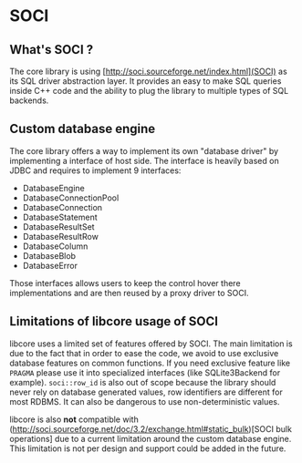 # SOCI
## What's SOCI ?
The core library is using [http://soci.sourceforge.net/index.html](SOCI) as its SQL driver abstraction layer. 
It provides an easy to make SQL queries inside C++ code and the ability to plug the library to multiple types of SQL 
backends.

## Custom database engine
The core library offers a way to implement its own "database driver" by implementing a interface of host side.
The interface is heavily based on JDBC and requires to implement 9 interfaces:
- DatabaseEngine
- DatabaseConnectionPool
- DatabaseConnection
- DatabaseStatement
- DatabaseResultSet
- DatabaseResultRow
- DatabaseColumn
- DatabaseBlob
- DatabaseError

Those interfaces allows users to keep the control hover there implementations and are then reused by a proxy driver to SOCI.

## Limitations of libcore usage of SOCI

libcore uses a limited set of features offered by SOCI. The main limitation is due to the fact that in order to ease the 
code, we avoid to use exclusive database features on common functions. If you need exclusive feature like `PRAGMA` please
use it into specialized interfaces (like SQLite3Backend for example). `soci::row_id` is also out of scope because the
library should never rely on database generated values, row identifiers are different for most RDBMS. It can also be 
dangerous to use non-deterministic values.

libcore is also **not** compatible with (http://soci.sourceforge.net/doc/3.2/exchange.html#static_bulk)[SOCI bulk operations]
due to a current limitation around the custom database engine. This limitation is not per design and support could be 
added in the future. 